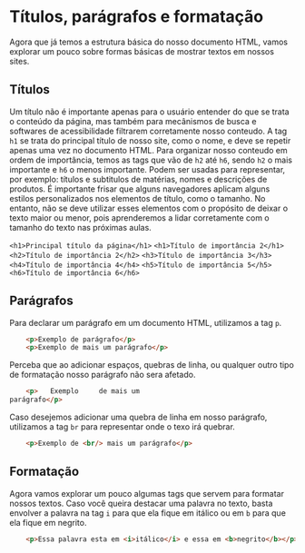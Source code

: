 # Títulos, parágrafos e formatação
Agora que já temos a estrutura básica do nosso documento HTML, vamos explorar um pouco sobre formas básicas de mostrar textos em nossos sites.

## Títulos
Um título não é importante apenas para o usuário entender do que se trata o conteúdo da página, mas também para mecânismos de busca e softwares de acessibilidade filtrarem corretamente nosso conteudo.
A tag ``h1`` se trata do principal título de nosso site, como o nome, e deve se repetir apenas uma vez no documento HTML.
Para organizar nosso conteudo em ordem de importância, temos as tags que vão de ``h2`` até ``h6``, sendo ``h2`` o mais importante e ``h6`` o menos importante. Podem ser usadas para representar, por exemplo: títulos e subtitulos de matérias, nomes e descrições de produtos.
É importante frisar que alguns navegadores aplicam alguns estilos personalizados nos elementos de título, como o tamanho. No entanto, não se deve utilizar esses elementos com o propósito de deixar o texto maior ou menor, pois aprenderemos a lidar corretamente com o tamanho do texto nas próximas aulas.

`<h1>Principal título da página</h1>`
`<h1>Título de importância 2</h1>`
`<h2>Título de importância 2</h2>`
`<h3>Título de importância 3</h3>`
`<h4>Título de importância 4</h4>`
`<h5>Título de importância 5</h5>`
`<h6>Título de importância 6</h6>`

## Parágrafos
Para declarar um parágrafo em um documento HTML, utilizamos a tag ``p``.

```html
    <p>Exemplo de parágrafo</p>
    <p>Exemplo de mais um parágrafo</p>
```

Perceba que ao adicionar espaços, quebras de linha, ou qualquer outro tipo de formatação nosso parágrafo não sera afetado.

```html
    <p>   Exemplo     de mais um
parágrafo</p>
```

Caso desejemos adicionar uma quebra de linha em nosso parágrafo, utilizamos a tag ``br`` para representar onde o texo irá quebrar.

```html
    <p>Exemplo de <br/> mais um parágrafo</p>
```

## Formatação
Agora vamos explorar um pouco algumas tags que servem para formatar nossos textos.
Caso você queira destacar uma palavra no texto, basta envolver a palavra na tag ``i`` para que ela fique em itálico ou em ``b`` para que ela fique em negrito.
```html
    <p>Essa palavra esta em <i>itálico</i> e essa em <b>negrito</b></p>
```